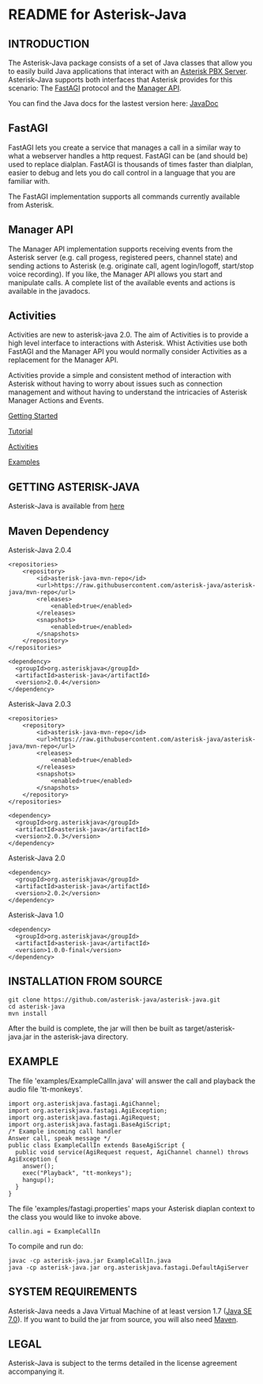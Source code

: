README for Asterisk-Java
========================

INTRODUCTION
------------

The Asterisk-Java package consists of a set of Java classes that allow you to easily build Java applications that interact with an [Asterisk PBX Server](http://asterisk.org). Asterisk-Java supports both interfaces that Asterisk provides for this scenario: The [FastAGI](https://wiki.asterisk.org/wiki/display/AST/Application_AGI) protocol and the [Manager API](https://wiki.asterisk.org/wiki/display/AST/The+Asterisk+Manager+TCP+IP+API).

You can find the Java docs for the lastest version here:
[JavaDoc](https://javadoc.io/doc/org.asteriskjava/asterisk-java/2.0.2)

FastAGI
-------
FastAGI lets you create a service that manages a call in a similar way to what a webserver handles a http request. FastAGI can be (and should be) used to replace dialplan. FastAGI is thousands of times faster than dialplan, easier to debug and lets you do call control in a language that you are familiar with.

The FastAGI implementation supports all commands currently available from Asterisk.

Manager API
-----------
The Manager API implementation supports receiving events from the Asterisk server (e.g. call progess, registered peers, channel state) and sending actions to Asterisk (e.g. originate call, agent login/logoff, start/stop voice recording).
If you like, the Manager API allows you start and manipulate calls.
A complete list of the available events and actions is available in the javadocs.

Activities
----------
Activities are new to asterisk-java 2.0. The aim of Activities is to provide a high level interface to interactions with Asterisk. Whist Activities use both FastAGI and the Manager API you would normally consider Activities as a replacement for the Manager API.

Activities provide a simple and consistent method of interaction with Asterisk without having to worry about issues such as connection management and without having to understand the intricacies of Asterisk Manager Actions and Events.

[Getting Started](https://github.com/asterisk-java/asterisk-java/wiki/Getting-Started)

[Tutorial](https://github.com/asterisk-java/asterisk-java/wiki/Tutorial)

[Activities](https://github.com/asterisk-java/asterisk-java/wiki/Activities)

[Examples](https://github.com/asterisk-java/asterisk-java/wiki/Examples)


GETTING ASTERISK-JAVA
---------------------

Asterisk-Java is available from [here](https://github.com/asterisk-java/asterisk-java/releases)

Maven Dependency
----------------

Asterisk-Java 2.0.4

	<repositories>
		<repository>
			<id>asterisk-java-mvn-repo</id>
            <url>https://raw.githubusercontent.com/asterisk-java/asterisk-java/mvn-repo</url>
 			<releases>
				<enabled>true</enabled>
			</releases>
			<snapshots>
				<enabled>true</enabled>
			</snapshots>
		</repository>
	</repositories>

	<dependency>
	  <groupId>org.asteriskjava</groupId>
	  <artifactId>asterisk-java</artifactId>
	  <version>2.0.4</version>
	</dependency>

Asterisk-Java 2.0.3

	<repositories>
		<repository>
			<id>asterisk-java-mvn-repo</id>
            <url>https://raw.githubusercontent.com/asterisk-java/asterisk-java/mvn-repo</url>
 			<releases>
				<enabled>true</enabled>
			</releases>
			<snapshots>
				<enabled>true</enabled>
			</snapshots>
		</repository>
	</repositories>

	<dependency>
	  <groupId>org.asteriskjava</groupId>
	  <artifactId>asterisk-java</artifactId>
	  <version>2.0.3</version>
	</dependency>


Asterisk-Java 2.0

	<dependency>
	  <groupId>org.asteriskjava</groupId>
	  <artifactId>asterisk-java</artifactId>
	  <version>2.0.2</version>
	</dependency>

Asterisk-Java 1.0

	<dependency>
	  <groupId>org.asteriskjava</groupId>
	  <artifactId>asterisk-java</artifactId>
	  <version>1.0.0-final</version>
	</dependency>

INSTALLATION FROM SOURCE
------------------------

	git clone https://github.com/asterisk-java/asterisk-java.git
	cd asterisk-java
	mvn install

After the build is complete, the jar will then be built as target/asterisk-java.jar in the asterisk-java directory.

EXAMPLE
-------

The file 'examples/ExampleCallIn.java' will answer the call and playback the audio file 'tt-monkeys'.

	import org.asteriskjava.fastagi.AgiChannel;
	import org.asteriskjava.fastagi.AgiException;
	import org.asteriskjava.fastagi.AgiRequest;
	import org.asteriskjava.fastagi.BaseAgiScript;
	/* Example incoming call handler
	Answer call, speak message */
	public class ExampleCallIn extends BaseAgiScript {
	  public void service(AgiRequest request, AgiChannel channel) throws AgiException {
	    answer();
	    exec("Playback", "tt-monkeys"); 
	    hangup();
	  }
	}

The file 'examples/fastagi.properties' maps your Asterisk diaplan context to the class you would like to invoke above.

	callin.agi = ExampleCallIn

To compile and run do:

	javac -cp asterisk-java.jar ExampleCallIn.java
	java -cp asterisk-java.jar org.asteriskjava.fastagi.DefaultAgiServer

SYSTEM REQUIREMENTS
-------------------

Asterisk-Java needs a Java Virtual Machine of at least version 1.7 ([Java SE 7.0](http://www.oracle.com/technetwork/java/javase/downloads/index.html)). If you want to build the jar from source, you will
also need [Maven](http://maven.apache.org/).

LEGAL
-----

Asterisk-Java is subject to the terms detailed in the license agreement accompanying it.
